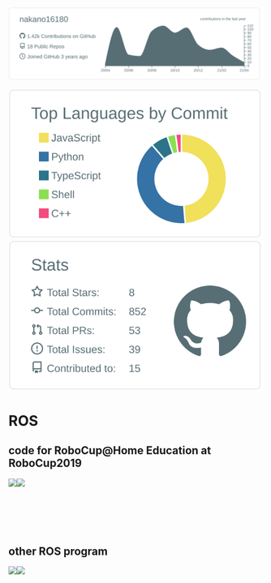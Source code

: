 [![](https://raw.githubusercontent.com/nakano16180/nakano16180/master/profile-summary-card-output/default/0-profile-details.svg)](https://github.com/vn7n24fzkq/github-profile-summary-cards)

[![](https://raw.githubusercontent.com/nakano16180/nakano16180/master/profile-summary-card-output/default/2-most-commit-language.svg)](https://github.com/vn7n24fzkq/github-profile-summary-cards)[![](https://raw.githubusercontent.com/nakano16180/nakano16180/master/profile-summary-card-output/default/3-stats.svg)](https://github.com/vn7n24fzkq/github-profile-summary-cards)

# ROS

## code for RoboCup@Home Education at RoboCup2019

<a href="https://github.com/nakano16180/rosnodejs_sample">
  <img align="left" src="https://github-readme-stats.vercel.app/api/pin/?username=nakano16180&repo=rosnodejs_sample" />
</a>
<a href="https://github.com/rionehome/voice_visualizer">
  <img align="left" src="https://github-readme-stats.vercel.app/api/pin/?username=rionehome&repo=voice_visualizer" />
</a>

<br><br><br><br><br><br>

## other ROS program

<a href="https://github.com/nakano16180/open_manipulator_ign">
  <img align="left" src="https://github-readme-stats.vercel.app/api/pin/?username=nakano16180&repo=open_manipulator_ign" />
</a>
<a href="https://github.com/rionehome/ros2_demo_py">
  <img align="left" src="https://github-readme-stats.vercel.app/api/pin/?username=nakano16180&repo=ros2_demo_py" />
</a>


<!--
**nakano16180/nakano16180** is a ✨ _special_ ✨ repository because its `README.md` (this file) appears on your GitHub profile.

Here are some ideas to get you started:

- 🔭 I’m currently working on ...
- 🌱 I’m currently learning ...
- 👯 I’m looking to collaborate on ...
- 🤔 I’m looking for help with ...
- 💬 Ask me about ...
- 📫 How to reach me: ...
- 😄 Pronouns: ...
- ⚡ Fun fact: ...
-->
